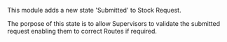 This module adds a new state 'Submitted' to Stock Request.

The porpose of this state is to allow Supervisors to validate the
submitted request enabling them to correct Routes if required.
